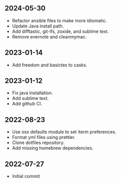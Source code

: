## 2024-05-30

- Refactor ansible files to make more idiomatic.
- Update Java install path.
- Add difftastic, git-lfs, zoxide, and sublime text.
- Remove evernote and cleanmymac.

## 2023-01-14

- Add freedom and basictex to casks.

## 2023-01-12

- Fix java installation.
- Add sublime text.
- Add github CI.

## 2022-08-23

- Use osx defaults module to set iterm preferences.
- Format yml files using prettier.
- Clone dotfiles repository.
- Add missing homebrew dependencies.

## 2022-07-27

- Initial commit
